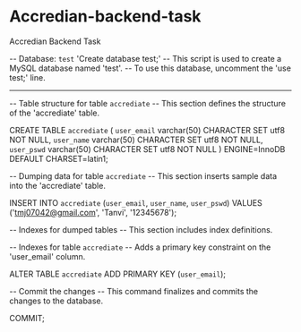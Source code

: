 # Accredian-backend-task
Accredian Backend Task

-- Database: `test`
'Create database test;'
-- This script is used to create a MySQL database named 'test'.
-- To use this database, uncomment the 'use test;' line.

-- --------------------------------------------------------

-- Table structure for table `accrediate`
-- This section defines the structure of the 'accrediate' table.

CREATE TABLE `accrediate` (
  `user_email` varchar(50) CHARACTER SET utf8 NOT NULL,
  `user_name` varchar(50) CHARACTER SET utf8 NOT NULL,
  `user_pswd` varchar(50) CHARACTER SET utf8 NOT NULL
) ENGINE=InnoDB DEFAULT CHARSET=latin1;

-- Dumping data for table `accrediate`
-- This section inserts sample data into the 'accrediate' table.

INSERT INTO `accrediate` (`user_email`, `user_name`, `user_pswd`) VALUES
('tmj07042@gmail.com', 'Tanvi', '12345678');
  
-- Indexes for dumped tables
-- This section includes index definitions.

-- Indexes for table `accrediate`
-- Adds a primary key constraint on the 'user_email' column.

ALTER TABLE `accrediate`
  ADD PRIMARY KEY (`user_email`);

-- Commit the changes
-- This command finalizes and commits the changes to the database.

COMMIT;
